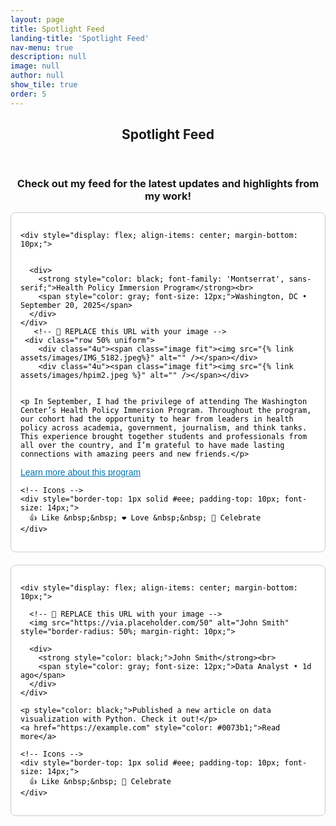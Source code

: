 ```yaml
---
layout: page
title: Spotlight Feed
landing-title: 'Spotlight Feed'
nav-menu: true
description: null
image: null
author: null
show_tile: true
order: 5
---
```



<section id="one">
  <div class="inner" style="text-align:center;">
    <header class="major">
      <h1>Spotlight Feed</h1>
    </header>
     <h3>Check out my feed for the latest updates and highlights from my work!</h3>
  </div>

</section>

<!-- Feed Container -->
<div style="max-width: 600px; margin: auto; font-family: Montserrat, sans-serif; color: black;">

  <!-- Post 1 -->
  <div style="border: 1px solid #ccc; padding: 15px; border-radius: 8px; margin-bottom: 20px; background: #fff;">
    
    <div style="display: flex; align-items: center; margin-bottom: 10px;">
      
   
      <div>
        <strong style="color: black; font-family: 'Montserrat', sans-serif;">Health Policy Immersion Program</strong><br>
        <span style="color: gray; font-size: 12px;">Washington, DC • September 20, 2025</span>
      </div>
    </div>
       <!-- 🔻 REPLACE this URL with your image -->
     <div class="row 50% uniform">
		<div class="4u"><span class="image fit"><img src="{% link assets/images/IMG_5182.jpeg%}" alt="" /></span></div>
		<div class="4u"><span class="image fit"><img src="{% link assets/images/hpim2.jpeg %}" alt="" /></span></div>

<div class="row 50% uniform">
    <div class="4u">
        <span class="image fit">
            <img src="{% link assets/images/IMG_5182.jpeg %}" alt="" class="larger-image"/>
        </span>
    </div>
    <div class="4u">
        <span class="image fit">
            <img src="{% link assets/images/hpim2.jpeg %}" alt="" class="larger-image"/>
        </span>
    </div>
</div>

    <p In September, I had the privilege of attending The Washington Center’s Health Policy Immersion Program. Throughout the program, our cohort had the opportunity to hear from leaders in health policy across academia, government, journalism, and think tanks. This experience brought together students and professionals from all over the country, and I’m grateful to have made lasting connections with amazing peers and new friends.</p>
<p The program culminated with an insightful field trip to DC Medicaid, where we learned about the critical work being done to support our population’s health needs. A key theme that emerged in our discussions was the importance of adaptability in the face of a constantly evolving policy landscape. Resilience was highlighted as a central trait by every panelist.</p>
<p A heartfelt thank you to the organizers for making this incredible experience possible and to The Washington Center for creating spaces for immersive, shared learning.</p>
    <a href="https://twc.edu/programs/health-policy-immersion-program" style="color: #0073b1;">Learn more about this program</a>

    <!-- Icons -->
    <div style="border-top: 1px solid #eee; padding-top: 10px; font-size: 14px;">
      👍 Like &nbsp;&nbsp; ❤️ Love &nbsp;&nbsp; 🎉 Celebrate
    </div>
  </div>


  <!-- Post 2 -->
  <div style="border: 1px solid #ccc; padding: 15px; border-radius: 8px; margin-bottom: 20px; background: #fff;">
    
    <div style="display: flex; align-items: center; margin-bottom: 10px;">
      
      <!-- 🔻 REPLACE this URL with your image -->
      <img src="https://via.placeholder.com/50" alt="John Smith" style="border-radius: 50%; margin-right: 10px;">
      
      <div>
        <strong style="color: black;">John Smith</strong><br>
        <span style="color: gray; font-size: 12px;">Data Analyst • 1d ago</span>
      </div>
    </div>
    
    <p style="color: black;">Published a new article on data visualization with Python. Check it out!</p>
    <a href="https://example.com" style="color: #0073b1;">Read more</a>

    <!-- Icons -->
    <div style="border-top: 1px solid #eee; padding-top: 10px; font-size: 14px;">
      👍 Like &nbsp;&nbsp; 🎉 Celebrate
    </div>
  </div>

</div>

